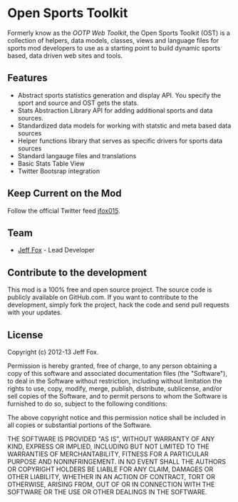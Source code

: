 # Open Sports Toolkit

Formerly know as the _OOTP Web Toolkit_, the Open Sports Toolkit (OST) is a collection of helpers, data models, classes, views and language files for sports mod developers to use as a starting point to build dynamic sports based, data driven  web sites and tools.

## Features

- Abstract sports statistics generation and display API. You specify the sport and source and OST gets the stats.
- Stats Abstraction Library API for adding additional sports and data sources.
- Standardized data models for working with statstic and meta based data sources
- Helper functions library that serves as specific drivers for sports data sources
- Standard langauge files and translations
- Basic Stats Table View
- Twitter Bootsrap integration

## Keep Current on the Mod

Follow the official Twitter feed [jfox015](http://twitter.com/#!/jfox015).
  
## Team

- [Jeff Fox](http://www.aeoliandigital.com/) - Lead Developer

## Contribute to the development

This mod is a 100% free and open source project. The source code is publicly available on GitHub.com. If you want to contribute to the development, simply fork the project, hack the code and send pull requests with your updates.

## License

Copyright (c) 2012-13 Jeff Fox.

Permission is hereby granted, free of charge, to any person obtaining a copy
of this software and associated documentation files (the "Software"), to deal
in the Software without restriction, including without limitation the rights
to use, copy, modify, merge, publish, distribute, sublicense, and/or sell
copies of the Software, and to permit persons to whom the Software is
furnished to do so, subject to the following conditions:

The above copyright notice and this permission notice shall be included in
all copies or substantial portions of the Software.

THE SOFTWARE IS PROVIDED "AS IS", WITHOUT WARRANTY OF ANY KIND, EXPRESS OR
IMPLIED, INCLUDING BUT NOT LIMITED TO THE WARRANTIES OF MERCHANTABILITY,
FITNESS FOR A PARTICULAR PURPOSE AND NONINFRINGEMENT. IN NO EVENT SHALL THE
AUTHORS OR COPYRIGHT HOLDERS BE LIABLE FOR ANY CLAIM, DAMAGES OR OTHER
LIABILITY, WHETHER IN AN ACTION OF CONTRACT, TORT OR OTHERWISE, ARISING FROM,
OUT OF OR IN CONNECTION WITH THE SOFTWARE OR THE USE OR OTHER DEALINGS IN
THE SOFTWARE.